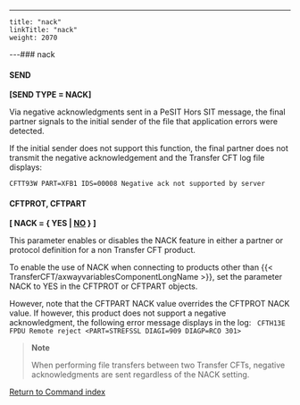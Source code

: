 ---
    title: "nack"
    linkTitle: "nack"
    weight: 2070
---### nack

#### SEND

****[SEND TYPE = NACK]****

Via negative acknowledgments sent in a PeSIT Hors SIT message, the
final partner signals to the initial sender of the file that application
errors were detected.

If the initial sender does not support this function, the final partner does not transmit the
negative acknowledgement and the Transfer CFT log file displays:

`CFTT93W PART=XFB1 IDS=00008 Negative ack not supported by server`

#### CFTPROT, CFTPART

****[ NACK = { YES &#124; <u>NO</u> } ]****

This parameter enables or disables the NACK feature in either a partner or protocol definition for a non Transfer CFT product.

To enable the use of NACK when connecting to products other than {{< TransferCFT/axwayvariablesComponentLongName  >}}, set the parameter NACK to YES in the CFTPROT or CFTPART objects.

However, note that the CFTPART NACK value overrides the CFTPROT NACK value. If however, this product does not support a negative acknowledgment, the following error message displays in the log: ` CFTH13E FPDU Remote reject <PART=STREFSSL DIAGI=909 DIAGP=RCO 301>`

> **Note**
>
> When performing file transfers between two Transfer CFTs, negative acknowledgments are sent regardless of the NACK setting.

[Return to Command index](../../)
